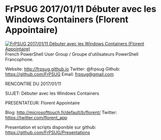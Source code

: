 ﻿# FrPSUG 2017/01/11 Débuter avec les Windows Containers (Florent Appointaire)

[![FrPSUG 2017/01/11 Débuter avec les Windows Containers (Florent Appointaire)](https://i2.ytimg.com/vi/u05rSvsLTxA/hqdefault.jpg "FrPSUG 2017/01/11 Débuter avec les Windows Containers (Florent Appointaire)")](https://www.youtube.com/watch?v=u05rSvsLTxA)
French PowerShell User Group / Groupe d'utilisateurs PowerShell Francophone.

Website: http://frpsug.github.io
Twitter: @frpsug
Github: https://github.com/FrPSUG
Email: frpsug@gmail.com


RENCONTRE DU 2017/01/11

SUJET: Débuter avec les Windows Containers 

PRESENTATEUR: Florent Appointaire

Blog: http://microsofttouch.fr/default/b/florent/
Twitter: https://twitter.com/florent_app



Presentation et scripts disponible sur github:
https://github.com/FrPSUG/Presentations


